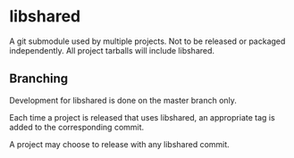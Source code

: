 libshared
=========

A git submodule used by multiple projects. Not to be released or packaged
independently. All project tarballs will include libshared.


Branching
---------

Development for libshared is done on the master branch only.

Each time a project is released that uses libshared, an appropriate tag is
added to the corresponding commit.

A project may choose to release with any libshared commit.
